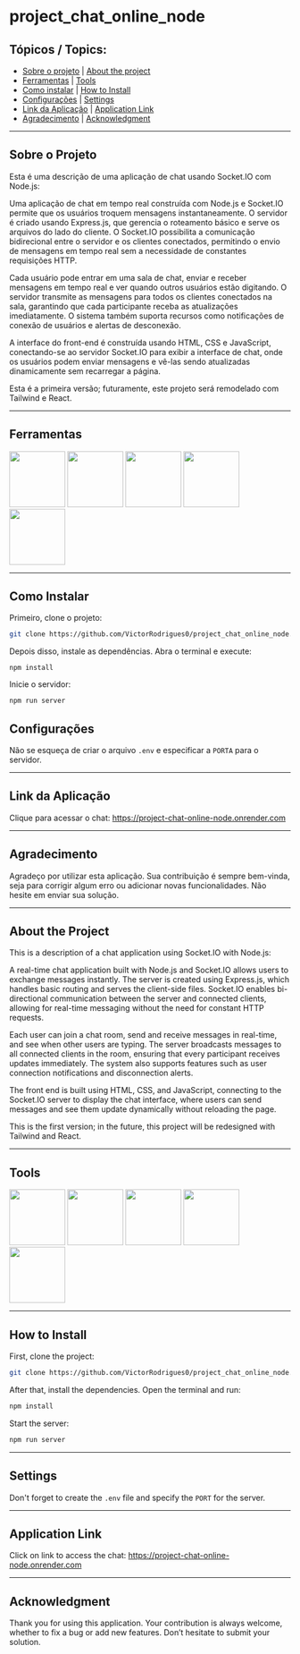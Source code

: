 # project_chat_online_node

## Tópicos / Topics:

- [Sobre o projeto](#sobre-o-projeto) | [About the project](#about-the-project)
- [Ferramentas](#ferramentas) | [Tools](#tools)
- [Como instalar](#como-instalar) | [How to Install](#how-to-install)
- [Configurações](#configurações) | [Settings](#settings)
- [Link da Aplicação](#link-da-aplicação) | [Application Link](#application-link)
- [Agradecimento](#agradecimento) | [Acknowledgment](#acknowledgment)

<hr>

## Sobre o Projeto

Esta é uma descrição de uma aplicação de chat usando Socket.IO com Node.js:

Uma aplicação de chat em tempo real construída com Node.js e Socket.IO permite que os usuários troquem mensagens instantaneamente. O servidor é criado usando Express.js, que gerencia o roteamento básico e serve os arquivos do lado do cliente. O Socket.IO possibilita a comunicação bidirecional entre o servidor e os clientes conectados, permitindo o envio de mensagens em tempo real sem a necessidade de constantes requisições HTTP.

Cada usuário pode entrar em uma sala de chat, enviar e receber mensagens em tempo real e ver quando outros usuários estão digitando. O servidor transmite as mensagens para todos os clientes conectados na sala, garantindo que cada participante receba as atualizações imediatamente. O sistema também suporta recursos como notificações de conexão de usuários e alertas de desconexão.

A interface do front-end é construída usando HTML, CSS e JavaScript, conectando-se ao servidor Socket.IO para exibir a interface de chat, onde os usuários podem enviar mensagens e vê-las sendo atualizadas dinamicamente sem recarregar a página.

Esta é a primeira versão; futuramente, este projeto será remodelado com Tailwind e React.

<hr>

## Ferramentas 

<div style="display:inline-block">
            <img src="https://cdn.jsdelivr.net/gh/devicons/devicon@latest/icons/html5/html5-original.svg" width="100px" />
            <img src="https://cdn.jsdelivr.net/gh/devicons/devicon@latest/icons/css3/css3-original.svg"  width="100px" />
            <img src="https://cdn.jsdelivr.net/gh/devicons/devicon@latest/icons/socketio/socketio-original.svg"  width="100px" />
            <img src="https://cdn.jsdelivr.net/gh/devicons/devicon@latest/icons/typescript/typescript-original.svg"  width="100px" />
            <img src="https://cdn.jsdelivr.net/gh/devicons/devicon@latest/icons/nodejs/nodejs-original-wordmark.svg"  width="100px" />
</div>
<hr>

## Como Instalar

Primeiro, clone o projeto:

```bash
git clone https://github.com/VictorRodrigues0/project_chat_online_node.git
```
Depois disso, instale as dependências. Abra o terminal e execute:
```terminal
npm install
```

Inicie o servidor:

```bash
npm run server
```

## Configurações

Não se esqueça de criar o arquivo `.env` e especificar a `PORTA` para o servidor.

<hr>

## Link da Aplicação

Clique para acessar o chat: https://project-chat-online-node.onrender.com

<hr>

## Agradecimento

Agradeço por utilizar esta aplicação. Sua contribuição é sempre bem-vinda, seja para corrigir algum erro ou adicionar novas funcionalidades. Não hesite em enviar sua solução.

<hr>

## About the Project

This is a description of a chat application using Socket.IO with Node.js:

A real-time chat application built with Node.js and Socket.IO allows users to exchange messages instantly. The server is created using Express.js, which handles basic routing and serves the client-side files. Socket.IO enables bi-directional communication between the server and connected clients, allowing for real-time messaging without the need for constant HTTP requests.

Each user can join a chat room, send and receive messages in real-time, and see when other users are typing. The server broadcasts messages to all connected clients in the room, ensuring that every participant receives updates immediately. The system also supports features such as user connection notifications and disconnection alerts.

The front end is built using HTML, CSS, and JavaScript, connecting to the Socket.IO server to display the chat interface, where users can send messages and see them update dynamically without reloading the page.

This is the first version; in the future, this project will be redesigned with Tailwind and React.

<hr>

## Tools


<div style="display:inline-block">
            <img src="https://cdn.jsdelivr.net/gh/devicons/devicon@latest/icons/html5/html5-original.svg" width="100px" />
            <img src="https://cdn.jsdelivr.net/gh/devicons/devicon@latest/icons/css3/css3-original.svg"  width="100px" />
            <img src="https://cdn.jsdelivr.net/gh/devicons/devicon@latest/icons/socketio/socketio-original.svg"  width="100px" />
            <img src="https://cdn.jsdelivr.net/gh/devicons/devicon@latest/icons/typescript/typescript-original.svg"  width="100px" />
            <img src="https://cdn.jsdelivr.net/gh/devicons/devicon@latest/icons/nodejs/nodejs-original-wordmark.svg"  width="100px" />
</div>
<hr>

## How to Install

First, clone the project:

```bash
git clone https://github.com/VictorRodrigues0/project_chat_online_node.git
```

After that, install the dependencies. Open the terminal and run:
```bash
npm install
```
Start the server:

```bash
npm run server
```

<hr>

## Settings

Don't forget to create the `.env` file and specify the `PORT` for the server.

<hr>

## Application Link

Click on link to access the chat: https://project-chat-online-node.onrender.com

<hr>

## Acknowledgment

Thank you for using this application. Your contribution is always welcome, whether to fix a bug or add new features. Don’t hesitate to submit your solution.


